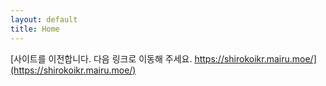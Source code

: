 ```yaml
---
layout: default
title: Home
---
```


[사이트를 이전합니다. 다음 링크로 이동해 주세요. https://shirokoikr.mairu.moe/](https://shirokoikr.mairu.moe/)
